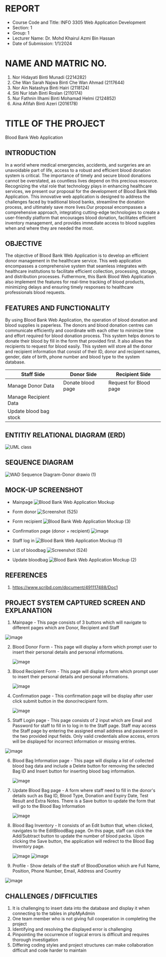 # REPORT

  - Course Code and Title: INFO 3305 Web Application Development
  - Section: 1
  - Group: 1
  - Lecturer Name: Dr. Mohd Khairul Azmi Bin Hassan
  - Date of Submission: 1/1/2024
  
# NAME AND MATRIC NO.

  1. Nor Hidayati Binti Munadi (2214282)
  2. Che Wan Sarah Najwa Binti Che Wan Ahmad (2117644)
  3. Nor Ain Natashya Binti Hairi (2118124)
  4. Siti Nur Idah Binti Roslan (2110174)
  5. Nur Fathnin Ilhami Binti Mohamad Helmi (2124852)
  6. Aina Afifah Binti Azeri (2016178)

# TITLE OF THE PROJECT 

  Blood Bank Web Application

## INTRODUCTION

  In a world where medical emergencies, accidents, and surgeries are an unavoidable part of life, access to a robust and efficient blood donation system is critical. 
  The importance of timely and secure blood donations cannot be overstated, as countless lives depend on this precious resource. Recognizing the vital role that technology 
  plays in enhancing healthcare services, we present our proposal for the development of Blood Bank Web Application. This innovative web application is designed to address 
  the challenges faced by traditional blood banks, streamline the donation process, and ultimately save more lives.Our proposal encompasses a comprehensive approach, integrating 
  cutting-edge technologies to create a user-friendly platform that encourages blood donation, facilitates efficient inventory management, and provides immediate access to 
  blood supplies when and where they are needed the most.

## OBJECTIVE

  The objective of Blood Bank Web Application is to develop an efficient donor management in the healthcare service. This web application encompasses a comprehensive system that seamless   integrates with healthcare institutions to facilitate efficient collection, processing, storage, and distribution processes. Futhermore, this Bank Blood Web Application also implement    the features for real-time tracking of blood products, minimizing delays and ensuring timely responses to healthcare professionals blood requests.

## FEATURES AND FUNCTIONALITY

By using Blood Bank Web Application, the operation of blood donation and blood supplies is paperless. The donors and blood donation centres can communicate efficiently and coordinate with each other to minimize time and effort required for blood donation process. This system helps donors to donate their blood by fill in the form that provided first. It also allows the recipients to request for blood easily. This system will store all the donor and recipient information that consist of their ID, donor and recipient names, gender, date of birth, phone number and blood type to the system database.


| Staff Side | Donor Side | Recipient Side |
| --- | --- | --- |
| Manage Donor Data | Donate blood page | Request for Blood page |
| Manage Recipient Data |
| Update blood bag stock |



  

## ENTITIY RELATIONAL DIAGRAM (ERD)
![UML class](https://github.com/idahh02/README.md/assets/154742278/899a78ee-68ad-4d10-9bdf-6cf399c1c674)


## SEQUENCE DIAGRAM
![WAD Sequence Diagram-Donor drawio (1)](https://github.com/idahh02/README.md/assets/101859532/11aea8b7-7307-4753-90b7-5e65e355ef4d)

## MOCK-UP SCREENSHOT

- Mainpage
  ![Blood Bank Web Application Mockup](https://github.com/idahh02/README.md/assets/101859532/cc1157fa-bf6a-4c25-a75d-8ea3a32183f0)

- Form donor
 ![Screenshot (525)](https://github.com/idahh02/README.md/assets/147692602/3ccb9a8a-7893-41eb-932f-e1e41f0ffe71)

  
- Form recipient
  ![Blood Bank Web Application Mockup (3)](https://github.com/idahh02/README.md/assets/101859532/501c4e5c-fb50-490b-abf1-63a455ee35dd)

- Confirmation page (donor + recipient)
  ![image](https://github.com/idahh02/README.md/assets/155282287/d7f5d504-4750-4122-8e51-e58c49b6290d)

- Staff log in
![Blood Bank Web Application Mockup (1)](https://github.com/idahh02/README.md/assets/101859532/56c25f95-2393-4442-99d2-a064171a8b0a)

- List of bloodbag
![Screenshot (524)](https://github.com/idahh02/README.md/assets/147692602/698a01a0-c9aa-45ac-80e7-0bc74f1907e3)

- Update bloodbag
![Blood Bank Web Application Mockup (2)](https://github.com/idahh02/README.md/assets/101859532/602780c6-c84f-477a-95ee-1003456d3045)


## REFERENCES
  1. https://www.scribd.com/document/491117488/Doc1


## PROJECT SYSTEM CAPTURED SCREEN AND EXPLANATION
1. Mainpage -  This page consists of 3 buttons which will navigate to different pages which are Donor, Recipient and Staff
   
![image](https://github.com/idahh02/README.md/assets/154742278/40e3a523-66c5-43d4-9cad-2383373eab79)

2. Blood Donor Form - This page will display a form which prompt user to insert their personal details and personal informations.

   ![image](https://github.com/idahh02/README.md/assets/147692602/68a9db5f-e34d-489f-9b2d-d32fc20100c6)


3. Blood Recipient Form - This page will display a form which prompt user to insert their personal details and personal informations.

   ![image](https://github.com/idahh02/README.md/assets/147692602/faa08a36-ab74-4f6f-88d6-b9f1feef9d40)


4. Confirmation page - This confirmation page will be display after user click submit button in the donor/recipient form.

   ![image](https://github.com/idahh02/README.md/assets/101859532/da7e93d7-4163-4fd8-93c8-535bd7f858d7)


5. Staff Login page - This page consists of 2 input which are Email and Password for staff to fill in to log in to the Staff page. Staff may access the Staff page by entering the assigned email address and password in the two provided input fields. Only valid credentials allow access, errors will be displayed for incorrect information or missing entries.
   
![image](https://github.com/idahh02/README.md/assets/154742278/4ee4eadf-fe8c-441b-bae7-061358bfb3e1)

6. Blood Bag Information page - This page will display a list of collected blood bag data and include a Delete button for removing the selected Bag ID and Insert button for inserting blood bag information.
    
   ![image](https://github.com/idahh02/README.md/assets/101859532/07314344-1b07-4d4e-a4f7-43fc614e14f1)
   
7. Update Blood Bag page - A form where staff need to fill in the donor's details such as Bag ID, Blood Type, Donation and Expiry Date, Test Result and Extra Notes. There is a Save button to update the form that will go to the Blood Bag Information
    
   ![image](https://github.com/idahh02/README.md/assets/101859532/c946a416-69e6-4d1c-912f-f2eb44825d05)

8. Blood Bag Inventory - It consists of an Edit button that, when clicked, navigates to the EditBloodBag page. On this page, staff can click the Add/Subtract button to update the number of blood packs. Upon clicking the Save button, the application will redirect to the Blood Bag Inventory page.
    
   ![image](https://github.com/idahh02/README.md/assets/101859532/679ea760-3788-466d-9c7f-4acfcf8bdeeb)
   ![image](https://github.com/idahh02/README.md/assets/101859532/23912589-530a-400c-aa7b-094728c99b7d)

9. Profile - Show details of the staff of BloodDonation which are Full Name, Position, Phone Number, Email, Address and Country
    
![image](https://github.com/idahh02/README.md/assets/101859532/144fda09-bf51-457c-abfd-a1af032e8af8)




## CHALLENGES / DIFFICULTIES
1. It is challenging to insert data into the database and display it when connecting to the tables in phpMyAdmin
2. One team member who is not giving full cooperation in completing the project
3. Identifying and resolving the displayed error is challenging
4. Pinpointing the occurrence of logical errors is difficult and requires thorough investigation
5. Differing coding styles and project structures can make collaboration difficult and code harder to maintain
